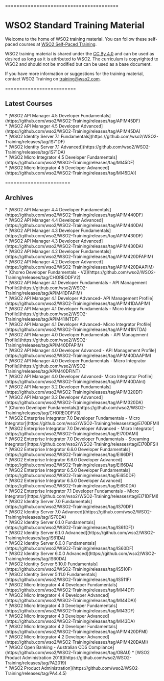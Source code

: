 
========================================
<h1>WSO2 Standard Training Material</h1>

Welcome to the home of WSO2 training material. You can follow these self-paced courses at [WSO2 Self-Paced Training](http://lms.wso2.com/).

WSO2 training material is shared under the [CC By 4.0](https://creativecommons.org/licenses/by/4.0/) and can be used as desired as long as it is attributed to WSO2.  The curriculum is copyrighted to WSO2 and should not be modified but can be used as a base document.

If you have more information or suggestions for the training material, contact WSO2 Training on training@wso2.com.

=========================
<h2>Latest Courses</h2>
* [WSO2 API Manager 4.5 Developer Fundamentals](https://github.com/wso2/WSO2-Training/releases/tag/APIM45DF) <br>
* [WSO2 API Manager 4.5 Developer Advanced](https://github.com/wso2/WSO2-Training/releases/tag/APIM45DA) <br>
* [WSO2 Identity Server 7.1 Fundamentals](https://github.com/wso2/WSO2-Training/releases/tag/IS71DF) <br>
* [WSO2 Identity Server 7.1 Advanced](https://github.com/wso2/WSO2-Training/releases/tag/IS71DA) <br>
* [WSO2 Micro Integrator 4.5 Developer Fundamentals](https://github.com/wso2/WSO2-Training/releases/tag/MI45DF) <br>
* [WSO2 Micro Integrator 4.5 Developer Advanced](https://github.com/wso2/WSO2-Training/releases/tag/MI45DA)) <br>

=======================
<h2>Archives</h2>
* [WSO2 API Manager 4.4 Developer Fundamentals](https://github.com/wso2/WSO2-Training/releases/tag/APIM440DF) <br>
* [WSO2 API Manager 4.4 Developer Advanced](https://github.com/wso2/WSO2-Training/releases/tag/APIM440DA) <br>
* [WSO2 API Manager 4.3 Developer Fundamentals](https://github.com/wso2/WSO2-Training/releases/tag/APIM430DF) <br>
* [WSO2 API Manager 4.3 Developer Advanced](https://github.com/wso2/WSO2-Training/releases/tag/APIM430DA) <br>
* [WSO2 API Manager 4.2 Developer Fundamentals](https://github.com/wso2/WSO2-Training/releases/tag/APIM420DFAPIM) <br>
* [WSO2 API Manager 4.2 Developer Advanced](https://github.com/wso2/WSO2-Training/releases/tag/APIM420DAAPIM) <br>
* [Choreo Developer Fundamentals - V2](https://github.com/wso2/WSO2-Training/releases/tag/CHOREODFV2) <br>
* [WSO2 API Manager 4.1 Developer Fundamentals -  API Management Profile](https://github.com/wso2/WSO2-Training/releases/tag/APIM41DFAPIM) <br>
* [WSO2 API Manager 4.1 Developer Advanced- API Management Profile](https://github.com/wso2/WSO2-Training/releases/tag/APIM41DAAPIM) <br>
* [WSO2 API Manager 4.1 Developer Fundamentals - Micro Integrator Profile](https://github.com/wso2/WSO2-Training/releases/tag/APIM41INTDF) <br>
* [WSO2 API Manager 4.1 Developer Advanced- Micro Integrator Profile](https://github.com/wso2/WSO2-Training/releases/tag/APIM41INTDA) <br>
* [WSO2 API Manager 4.0 Developer Fundamentals - API Management Profile](https://github.com/wso2/WSO2-Training/releases/tag/APIM40DFAPIM) <br>
* [WSO2 API Manager 4.0 Developer Advanced - API Management Profile](https://github.com/wso2/WSO2-Training/releases/tag/APIM40DAAPIM) <br>
* [WSO2 API Manager 4.0 Developer Fundamentals - Micro Integrator Profile](https://github.com/wso2/WSO2-Training/releases/tag/APIM40DFINT) <br>
* [WSO2 API Manager 4.0 Developer Advanced- Micro Integrator Profile](https://github.com/wso2/WSO2-Training/releases/tag/APIM40DAInt) <br>
* [WSO2 API Manager 3.2 Developer Fundamentals](https://github.com/wso2/WSO2-Training/releases/tag/APIM320DF) <br>
* [WSO2 API Manager 3.2 Developer Advanced](https://github.com/wso2/WSO2-Training/releases/tag/APIM320DA) <br>
* [Choreo Developer Fundamentals](https://github.com/wso2/WSO2-Training/releases/tag/CHOREODFV3) <br>
* [WSO2 Enterprise Integrator 7.0 Developer Fundamentals - Micro Integrator](https://github.com/wso2/WSO2-Training/releases/tag/EI70DFMI) <br>
* [WSO2 Enterprise Integrator 7.0 Developer Advanced - Micro Integrator](https://github.com/wso2/WSO2-Training/releases/tag/EI70DAMI) <br>
* [WSO2 Enterprise Integrator 7.0 Developer Fundamentals - Streaming Integrator](https://github.com/wso2/WSO2-Training/releases/tag/EI70DFSI) <br>
* [WSO2 Enterprise Integrator 6.6.0 Developer Fundamentals](https://github.com/wso2/WSO2-Training/releases/tag/EI66DF)  <br>
* [WSO2 Enterprise Integrator 6.6.0 Developer Advanced](https://github.com/wso2/WSO2-Training/releases/tag/EI66DA) <br>
* [WSO2 Enterprise Integrator 6.5.0 Developer Fundamentals](https://github.com/wso2/WSO2-Training/releases/tag/Ei650DF) <br>
* [WSO2 Enterprise Integrator 6.5.0 Developer Advanced](https://github.com/wso2/WSO2-Training/releases/tag/Ei650DA) <br>
* [WSO2 Enterprise Integrator 7.1 Developer Fundamentals - Micro Integrator](https://github.com/wso2/WSO2-Training/releases/tag/EI71DFMI) <br>
* [WSO2 Identity Server 7.0 Fundamentals](https://github.com/wso2/WSO2-Training/releases/tag/IS70DF) <br>
* [WSO2 Identity Server 7.0 Advanced](https://github.com/wso2/WSO2-Training/releases/tag/IS70DA) <br>
* [WSO2 Identity Server 6.1.0 Fundamentals](https://github.com/wso2/WSO2-Training/releases/tag/IS61DF)) <br>
* [WSO2 Identity Server 6.1.0 Advanced](https://github.com/wso2/WSO2-Training/releases/tag/IS61DA) <br>
* [WSO2 Identity Server 6.0.0 Fundamentals](https://github.com/wso2/WSO2-Training/releases/tag/IS60DF) <br>
* [WSO2 Identity Server 6.0.0 Advanced](https://github.com/wso2/WSO2-Training/releases/tag/IS60DA) <br>
* [WSO2 Identity Server 5.10.0 Fundamentals](https://github.com/wso2/WSO2-Training/releases/tag/IS510F) <br>
* [WSO2 Identity Server 5.11.0 Fundamentals](https://github.com/wso2/WSO2-Training/releases/tag/IS511F) <br>
* [WSO2 Micro Integrator 4.4 Developer Fundamentals](https://github.com/wso2/WSO2-Training/releases/tag/MI44DF) <br>
* [WSO2 Micro Integrator 4.4 Developer Advanced](https://github.com/wso2/WSO2-Training/releases/tag/MI44DA)) <br>
* [WSO2 Micro Integrator 4.3 Developer Fundamentals](https://github.com/wso2/WSO2-Training/releases/tag/MI43DF) <br>
* [WSO2 Micro Integrator 4.3 Developer Advanced](https://github.com/wso2/WSO2-Training/releases/tag/MI43DA) <br>
* [WSO2 Micro Integrator 4.2 Developer Fundamentals](https://github.com/wso2/WSO2-Training/releases/tag/APIM420DFMI)  <br>
* [WSO2 Micro Integrator 4.2 Developer Advanced](https://github.com/wso2/WSO2-Training/releases/tag/APIM420DAMI) <br>
* [WSO2 Open Banking - Australian CDS Compliance](https://github.com/wso2/WSO2-Training/releases/tag/OBAU)
* [WSO2 Product Administration 2019](https://github.com/wso2/WSO2-Training/releases/tag/PA2019) <br>
* [WSO2 Product Administration](https://github.com/wso2/WSO2-Training/releases/tag/PA4.4.5) <br>
